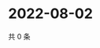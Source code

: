 # 2022-08-02

共 0 条

<!-- BEGIN WEIBO -->
<!-- 最后更新时间 Tue Aug 02 2022 02:21:57 GMT+0800 (China Standard Time) -->

<!-- END WEIBO -->
